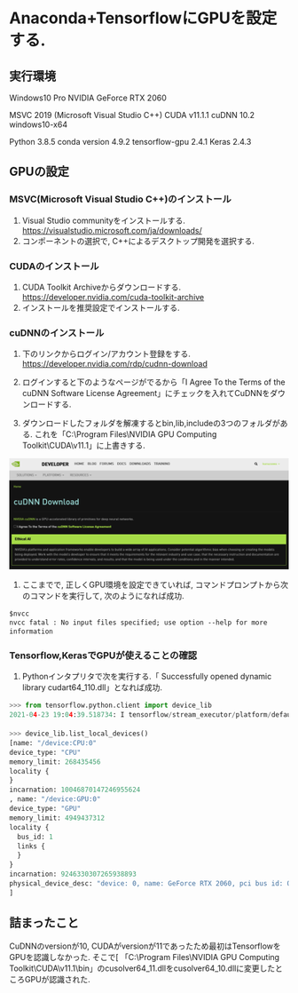 # Anaconda+TensorflowにGPUを設定する.

## 実行環境
Windows10 Pro
NVIDIA GeForce RTX 2060

MSVC 2019 (Microsoft Visual Studio C++)
CUDA v11.1.1
cuDNN 10.2 windows10-x64

Python 3.8.5
conda version 4.9.2
tensorflow-gpu 2.4.1
Keras 2.4.3

## GPUの設定
### MSVC(Microsoft Visual Studio C++)のインストール
1. Visual Studio communityをインストールする.
https://visualstudio.microsoft.com/ja/downloads/
2. コンポーネントの選択で, C++によるデスクトップ開発を選択する.

### CUDAのインストール
1. CUDA Toolkit Archiveからダウンロードする.
https://developer.nvidia.com/cuda-toolkit-archive
2. インストールを推奨設定でインストールする.

### cuDNNのインストール
1. 下のリンクからログイン/アカウント登録をする.
https://developer.nvidia.com/rdp/cudnn-download

2. ログインすると下のようなページがでるから「I Agree To the Terms of the cuDNN Software License Agreement」にチェックを入れてCuDNNをダウンロードする.
3. ダウンロードしたフォルダを解凍するとbin,lib,includeの3つのフォルダがある. これを「C:\Program Files\NVIDIA GPU Computing Toolkit\CUDA\v11.1」に上書きする.

![caption](./cuDNN.png)

1. ここまでで, 正しくGPU環境を設定できていれば, コマンドプロンプトから次のコマンドを実行して, 次のようになれば成功. 
```
$nvcc
nvcc fatal : No input files specified; use option --help for more information
```

### Tensorflow,KerasでGPUが使えることの確認
1. Pythonインタプリタで次を実行する.「 Successfully opened dynamic library cudart64_110.dll」となれば成功.

```python
>>> from tensorflow.python.client import device_lib
2021-04-23 19:04:39.518734: I tensorflow/stream_executor/platform/default/dso_loader.cc:49] Successfully opened dynamic library cudart64_110.dll

>>> device_lib.list_local_devices()
[name: "/device:CPU:0"
device_type: "CPU"
memory_limit: 268435456
locality {
}
incarnation: 10046870147246955624
, name: "/device:GPU:0"
device_type: "GPU"
memory_limit: 4949437312
locality {
  bus_id: 1
  links {
  }
}
incarnation: 9246330307265938893
physical_device_desc: "device: 0, name: GeForce RTX 2060, pci bus id: 0000:0a:00.0, compute capability: 7.5"
]
```

## 詰まったこと
CuDNNのversionが10, CUDAがversionが11であったため最初はTensorflowをGPUを認識しなかった. そこで[
「C:\Program Files\NVIDIA GPU Computing Toolkit\CUDA\v11.1\bin」のcusolver64_11.dllをcusolver64_10.dllに変更したところGPUが認識された.